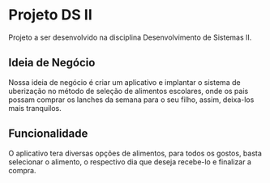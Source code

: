 # Projeto DS II
Projeto a ser desenvolvido na disciplina Desenvolvimento de Sistemas II.
## Ideia de Negócio
Nossa ideia de negócio é criar um aplicativo e implantar o sistema de uberização no método de seleção de alimentos escolares, onde os pais possam comprar os lanches da semana para o seu filho, assim, deixa-los mais tranquilos. 
## Funcionalidade
O aplicativo tera diversas opções de alimentos, para todos os gostos, basta selecionar o alimento, o respectivo dia que deseja recebe-lo e finalizar a compra.
